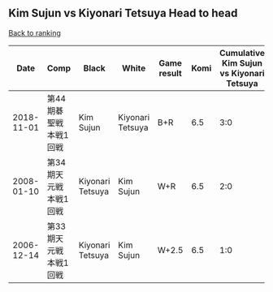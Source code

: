 ## Kim Sujun vs Kiyonari Tetsuya Head to head

[Back to ranking](../../index.md)




| **Date** | **Comp** | **Black** | **White** | **Game result** | **Komi** | **Cumulative Kim Sujun vs Kiyonari Tetsuya** | **Kim Sujun streak** | **Kiyonari Tetsuya streak** | 
| --- | --- | --- | --- | --- | --- | --- | --- | --- |
| 2018-11-01 | 第44期碁聖戦本戦1回戦 | Kim Sujun | Kiyonari Tetsuya | B+R | 6.5 | 3:0 | 3 | 0 | 
| 2008-01-10 | 第34期天元戦本戦1回戦 | Kiyonari Tetsuya | Kim Sujun | W+R | 6.5 | 2:0 | 2 | 0 | 
| 2006-12-14 | 第33期天元戦本戦1回戦 | Kiyonari Tetsuya | Kim Sujun | W+2.5 | 6.5 | 1:0 | 1 | 0 |




